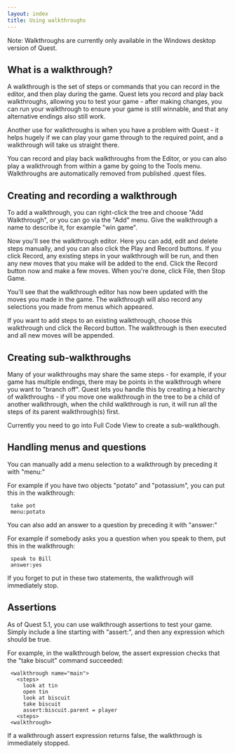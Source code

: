 ```yaml
---
layout: index
title: Using walkthroughs
---
```


<div class="alert alert-info">
Note: Walkthroughs are currently only available in the Windows desktop version of Quest.

</div>

What is a walkthrough?
----------------------

A walkthrough is the set of steps or commands that you can record in the editor, and then play during the game. Quest lets you record and play back walkthroughs, allowing you to test your game - after making changes, you can run your walkthrough to ensure your game is still winnable, and that any alternative endings also still work.

Another use for walkthroughs is when you have a problem with Quest - it helps hugely if we can play your game through to the required point, and a walkthrough will take us straight there.

You can record and play back walkthroughs from the Editor, or you can also play a walkthrough from within a game by going to the Tools menu. Walkthroughs are automatically removed from published .quest files.

Creating and recording a walkthrough
------------------------------------

To add a walkthrough, you can right-click the tree and choose "Add Walkthrough", or you can go via the "Add" menu. Give the walkthrough a name to describe it, for example "win game".

Now you'll see the walkthrough editor. Here you can add, edit and delete steps manually, and you can also click the Play and Record buttons. If you click Record, any existing steps in your walkthrough will be run, and then any new moves that you make will be added to the end. Click the Record button now and make a few moves. When you're done, click File, then Stop Game.

You'll see that the walkthrough editor has now been updated with the moves you made in the game. The walkthrough will also record any selections you made from menus which appeared.

If you want to add steps to an existing walkthrough, choose this walkthrough und click the Record button. The walkthrough is then executed and all new moves will be appended.

Creating sub-walkthroughs
-------------------------

Many of your walkthroughs may share the same steps - for example, if your game has multiple endings, there may be points in the walkthrough where you want to "branch off". Quest lets you handle this by creating a hierarchy of walkthroughs - if you move one walkthrough in the tree to be a child of another walkthrough, when the child walkthrough is run, it will run all the steps of its parent walkthrough(s) first.

Currently you need to go into Full Code View to create a sub-walkthough.


Handling menus and questions
----------------------------

You can manually add a menu selection to a walkthrough by preceding it with "menu:"

For example if you have two objects "potato" and "potassium", you can put this in the walkthrough:

     take pot
     menu:potato

You can also add an answer to a question by preceding it with "answer:"

For example if somebody asks you a question when you speak to them, put this in the walkthrough:

     speak to Bill
     answer:yes

If you forget to put in these two statements, the walkthrough will immediately stop.

Assertions
----------

As of Quest 5.1, you can use walkthrough assertions to test your game. Simply include a line starting with "assert:", and then any expression which should be true.

For example, in the walkthrough below, the assert expression checks that the "take biscuit" command succeeded:

     <walkthrough name="main">
       <steps>
         look at tin
         open tin
         look at biscuit
         take biscuit
         assert:biscuit.parent = player
       <steps>
     <walkthrough>

If a walkthrough assert expression returns false, the walkthrough is immediately stopped.